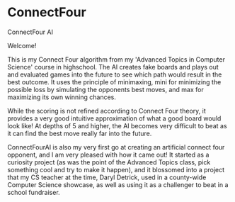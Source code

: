 # ConnectFour
ConnectFour AI

Welcome!

This is my Connect Four algorithm from my 'Advanced Topics in Computer Science' course in highschool. The AI creates fake boards and plays out and evaluated games into the future to see which path would result in the best outcome. It uses the principle of minimaxing, mini for minimizing the possible loss by simulating the opponents best moves, and max for maximizing its own winning chances. 

While the scoring is not refined according to Connect Four theory, it provides a very good intuitive approximation of what a good board would look like! At depths of 5 and higher, the AI becomes very difficult to beat as it can find the best move really far into the future.

ConnectFourAI is also my very first go at creating an artificial connect four opponent, and I am very pleased with how it came out! It started as a curiosity project (as was the point of the Advanced Topics class, pick something cool and try to make it happen), and it blossomed into a project that my CS teacher at the time, Daryl Detrick, used in a county-wide Computer Science showcase, as well as using it as a challenger to beat in a school fundraiser.
